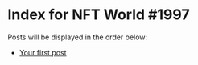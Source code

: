 # Index for NFT World #1997
Posts will be displayed in the order below:

- [Your first post](./001-first.md)

